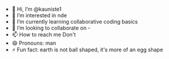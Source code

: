 - 👋 Hi, I’m @kauniste1
- 👀 I’m interested in nde
- 🌱 I’m currently learning collaborative coding basics
- 💞️ I’m looking to collaborate on -
- 📫 How to reach me Don't
- 😄 Pronouns: man
- ⚡ Fun fact: earth is not ball shaped, it's more of an egg shape

<!---
kauniste1/kauniste1 is a ✨ special ✨ repository because its `README.md` (this file) appears on your GitHub profile.
You can click the Preview link to take a look at your changes.
--->
